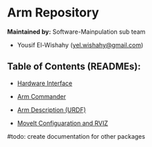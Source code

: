 # Arm Repository

**Maintained by:** Software-Mainpulation sub team

- Yousif El-Wishahy (yel.wishahy@gmail.com)

## Table of Contents (READMEs):

- [Hardware Interface](./ob1_arm_hw_interface/README/README.md)

- [Arm Commander](./ob1_arm_control/README/README.md)

- [Arm Description (URDF)](./ob1_arm_description/README/README.md)

- [MoveIt Configuaration and RVIZ](./ob1_arm_moveit_config/README/README.md)
    
#todo: create documentation for other packages
